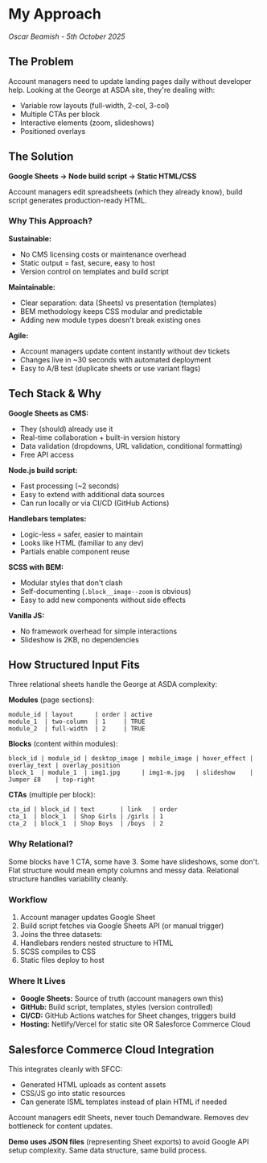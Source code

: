 # My Approach

*Oscar Beamish - 5th October 2025*

## The Problem

Account managers need to update landing pages daily without developer help. Looking at the George at ASDA site, they're dealing with:
- Variable row layouts (full-width, 2-col, 3-col)
- Multiple CTAs per block
- Interactive elements (zoom, slideshows)
- Positioned overlays

## The Solution

**Google Sheets → Node build script → Static HTML/CSS**

Account managers edit spreadsheets (which they already know), build script generates production-ready HTML.

### Why This Approach?

**Sustainable:**
- No CMS licensing costs or maintenance overhead
- Static output = fast, secure, easy to host
- Version control on templates and build script

**Maintainable:**
- Clear separation: data (Sheets) vs presentation (templates)
- BEM methodology keeps CSS modular and predictable
- Adding new module types doesn't break existing ones

**Agile:**
- Account managers update content instantly without dev tickets
- Changes live in ~30 seconds with automated deployment
- Easy to A/B test (duplicate sheets or use variant flags)

## Tech Stack & Why

**Google Sheets as CMS:**
- They (should) already use it
- Real-time collaboration + built-in version history
- Data validation (dropdowns, URL validation, conditional formatting)
- Free API access

**Node.js build script:**
- Fast processing (~2 seconds)
- Easy to extend with additional data sources
- Can run locally or via CI/CD (GitHub Actions)

**Handlebars templates:**
- Logic-less = safer, easier to maintain
- Looks like HTML (familiar to any dev)
- Partials enable component reuse

**SCSS with BEM:**
- Modular styles that don't clash
- Self-documenting (`.block__image--zoom` is obvious)
- Easy to add new components without side effects

**Vanilla JS:**
- No framework overhead for simple interactions
- Slideshow is 2KB, no dependencies

## How Structured Input Fits

Three relational sheets handle the George at ASDA complexity:

**Modules** (page sections):
```
module_id | layout      | order | active
module_1  | two-column  | 1     | TRUE
module_2  | full-width  | 2     | TRUE
```

**Blocks** (content within modules):
```
block_id | module_id | desktop_image | mobile_image | hover_effect | overlay_text | overlay_position
block_1  | module_1  | img1.jpg      | img1-m.jpg   | slideshow    | Jumper £8    | top-right
```

**CTAs** (multiple per block):
```
cta_id | block_id | text       | link   | order
cta_1  | block_1  | Shop Girls | /girls | 1
cta_2  | block_1  | Shop Boys  | /boys  | 2
```

### Why Relational?

Some blocks have 1 CTA, some have 3. Some have slideshows, some don't. Flat structure would mean empty columns and messy data. Relational structure handles variability cleanly.

### Workflow

1. Account manager updates Google Sheet
2. Build script fetches via Google Sheets API (or manual trigger)
3. Joins the three datasets:
4. Handlebars renders nested structure to HTML
5. SCSS compiles to CSS
6. Static files deploy to host

### Where It Lives

- **Google Sheets:** Source of truth (account managers own this)
- **GitHub:** Build script, templates, styles (version controlled)
- **CI/CD:** GitHub Actions watches for Sheet changes, triggers build
- **Hosting:** Netlify/Vercel for static site OR Salesforce Commerce Cloud


## Salesforce Commerce Cloud Integration

This integrates cleanly with SFCC:

- Generated HTML uploads as content assets
- CSS/JS go into static resources
- Can generate ISML templates instead of plain HTML if needed

Account managers edit Sheets, never touch Demandware. Removes dev bottleneck for content updates.


**Demo uses JSON files** (representing Sheet exports) to avoid Google API setup complexity. Same data structure, same build process.
